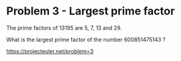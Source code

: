 # Problem 3 - Largest prime factor
The prime factors of 13195 are 5, 7, 13 and 29.

What is the largest prime factor of the number 600851475143 ?

https://projecteuler.net/problem=3
